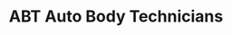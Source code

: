 ---
title: "ABT Auto Body Technicians"
url: /east-stroudsburg/abt-auto-body-technicians/
shop: car repair
---